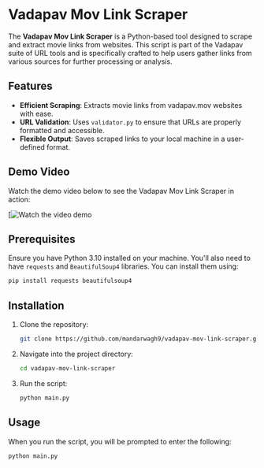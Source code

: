 
# Vadapav Mov Link Scraper

The **Vadapav Mov Link Scraper** is a Python-based tool designed to scrape and extract movie links from websites. This script is part of the Vadapav suite of URL tools and is specifically crafted to help users gather links from various sources for further processing or analysis.

## Features

- **Efficient Scraping**: Extracts movie links from vadapav.mov websites with ease.
- **URL Validation**: Uses `validator.py` to ensure that URLs are properly formatted and accessible.
- **Flexible Output**: Saves scraped links to your local machine in a user-defined format.

## Demo Video

Watch the demo video below to see the Vadapav Mov Link Scraper in action:

[![Watch the video demo](https://www.youtube.com/watch?v=yZmYY85ABJc)

## Prerequisites

Ensure you have Python 3.10 installed on your machine. You'll also need to have `requests` and `BeautifulSoup4` libraries. You can install them using:

```bash
pip install requests beautifulsoup4
```

## Installation

1. Clone the repository:

   ```bash
   git clone https://github.com/mandarwagh9/vadapav-mov-link-scraper.git
   ```

2. Navigate into the project directory:

   ```bash
   cd vadapav-mov-link-scraper
   ```

3. Run the script:

   ```bash
   python main.py
   ```

## Usage

When you run the script, you will be prompted to enter the following:

```bash
python main.py
```
